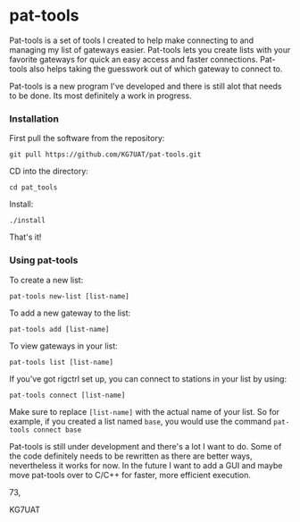 # pat-tools

Pat-tools is a set of tools I created to help make connecting to and managing my list of gateways easier. Pat-tools lets you create lists with your favorite gateways for quick an easy access and faster connections. Pat-tools also helps taking the guesswork out of which gateway to connect to.

Pat-tools is a new program I've developed and there is still alot that needs to be done. Its most definitely a work in progress.

### Installation

First pull the software from the repository:

`git pull https://github.com/KG7UAT/pat-tools.git`

CD into the directory:

 `cd pat_tools`
 
 Install:
 
 `./install`
 
 That's it!
 
 ### Using pat-tools
 
 To create a new list:
 
 `pat-tools new-list [list-name]`
 
 To add a new gateway to the list:
 
 `pat-tools add [list-name]`
 
 To view gateways in your list:
 
 `pat-tools list [list-name]`
 
 If you've got rigctrl set up, you can connect to stations in your list by using:
 
 `pat-tools connect [list-name]`
 
 Make sure to replace `[list-name]` with the actual name of your list. So for example, if you created a list named `base`, you would use the command `pat-tools connect base`
 
 Pat-tools is still under development and there's a lot I want to do. Some of the code definitely needs to be rewritten as there are better ways, nevertheless it works for now. In the future I want to add a GUI and maybe move pat-tools over to C/C++ for faster, more efficient execution.

73,

KG7UAT
